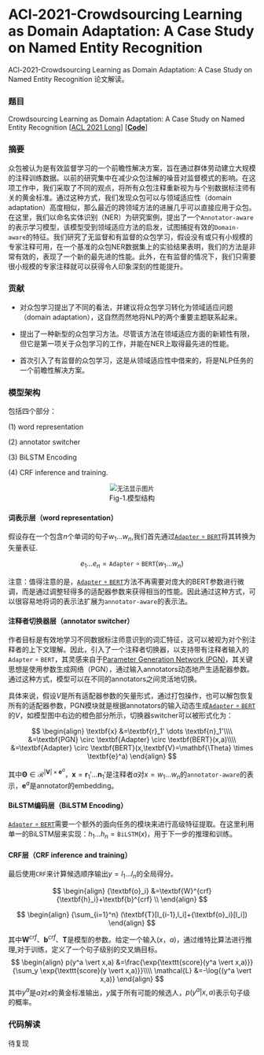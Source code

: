 # ACl-2021-Crowdsourcing Learning as Domain Adaptation: A Case Study on Named Entity Recognition


ACl-2021-Crowdsourcing Learning as Domain Adaptation: A Case Study on Named Entity Recognition 论文解读。

<!--more-->

### 题目

Crowdsourcing Learning as Domain Adaptation: A Case Study on Named Entity Recognition [[ACL 2021 Long](https://arxiv.org/pdf/2105.14980v1.pdf)] [[**Code**](https://github.com/izhx/CLasDA)]



### 摘要

众包被认为是有效监督学习的一个前瞻性解决方案，旨在通过群体劳动建立大规模的注释训练数据。以前的研究集中在减少众包注解的噪音对监督模式的影响。在这项工作中，我们采取了不同的观点，将所有众包注释重新视为与个别数据标注师有关的黄金标准。通过这种方式，我们发现众包可以与领域适应性（domain adaptation）高度相似，那么最近的跨领域方法的进展几乎可以直接应用于众包。在这里，我们以命名实体识别（NER）为研究案例，提出了一个`Annotator-aware`的表示学习模型，该模型受到领域适应方法的启发，试图捕捉有效的`Domain-aware`的特征。我们研究了无监督和有监督的众包学习，假设没有或只有小规模的专家注释可用，在一个基准的众包NER数据集上的实验结果表明，我们的方法是非常有效的，表现了一个新的最先进的性能。此外，在有监督的情况下，我们只需要很小规模的专家注释就可以获得令人印象深刻的性能提升。

### 贡献

- 对众包学习提出了不同的看法，并建议将众包学习转化为领域适应问题（domain adaptation），这自然而然地将NLP的两个重要主题联系起来。

- 提出了一种新型的众包学习方法。尽管该方法在领域适应方面的新颖性有限，但它是第一项关于众包学习的工作，并能在NER上取得最先进的性能。

- 首次引入了有监督的众包学习，这是从领域适应性中借来的，将是NLP任务的一个前瞻性解决方案。


### 模型架构

包括四个部分：

(1) word representation

(2) annotator switcher

(3) BiLSTM Encoding

(4) CRF inference and training.

<div>			<!--块级封装-->
    <center>	<!--将图片和文字居中-->
    <img src="https://i.bmp.ovh/imgs/2022/03/db2ee517bcc61dcb.png"
         alt="无法显示图片"
         style="zoom:90%"/>
    <br>		<!--换行-->
    Fig-1.模型结构	<!--标题-->
    </center>
</div>

#### 词表示层（word representation）

假设存在一个包含$n$个单词的句子$w_1 \dots w_n$,我们首先通过[$\texttt{Adapter} \circ \texttt{BERT}$](http://proceedings.mlr.press/v97/houlsby19a.html)将其转换为矢量表征.

$$
e_1 \dots e_n = \texttt{Adapter} \circ \texttt{BERT}(w_1 \dots w_n)
$$

注意：值得注意的是，[$\texttt{Adapter} \circ \texttt{BERT}$](http://proceedings.mlr.press/v97/houlsby19a.html)方法不再需要对庞大的BERT参数进行微调，而是通过调整轻得多的适配器参数来获得相当的性能。因此通过这种方式，可以很容易地将词的表示法扩展为`annotator-aware`的表示法。



#### 注释者切换器层（annotator switcher）

作者目标是有效地学习不同数据标注师意识到的词汇特征，这可以被视为对个别注释者的上下文理解。因此，引入了一个注释者切换器，以支持带有注释者输入的$\texttt{Adapter} \circ \texttt{BERT}$，其灵感来自于[Parameter Generation Network (PGN)](https://aclanthology.org/D18-1039/)，其关键思想是使用参数生成网络（PGN），通过输入annotators动态地产生适配器参数。通过这种方式，模型可以在不同的annotators之间灵活地切换。

具体来说，假设$V$是所有适配器参数的矢量形式，通过打包操作，也可以解包恢复所有的适配器参数，PGN模块就是根据annotators的输入动态生成[$\texttt{Adapter} \circ \texttt{BERT}$](http://proceedings.mlr.press/v97/houlsby19a.html)的$V$，如模型图中右边的橙色部分所示，切换器switcher可以被形式化为：



$$
\begin{align}
\textbf{x} &=\textbf{r}_1' \dots \textbf{n}_1'\\\\
   &=\textbf{PGN} \circ \textbf{Adapter} \circ \textbf{BERT}(x,a)\\\\
   &=\textbf{Adapter} \circ \textbf{BERT}(x,\textbf{V}=\mathbf{\Theta} \times \textbf{e}^a)
\end{align}
$$

其中$\mathbf{\Theta} \in \mathcal{R}^{\vert \textbf{V} \vert \times\textbf{e}^a}$，$\textbf{x} =\textbf{r}_1' \dots \textbf{n}_1'$是注释者$a$对$x=w_1 \dots w_n$的`annotator-aware`的表示，$\textbf{e}^a$是annotator的embedding。

#### BiLSTM编码层（BiLSTM Encoding）

[$\texttt{Adapter} \circ \texttt{BERT}$](http://proceedings.mlr.press/v97/houlsby19a.html)需要一个额外的面向任务的模块来进行高级特征提取。在这里利用单一的BiLSTM层来实现：$h_1 \dots h_n = \texttt{BiLSTM}(x)$，用于下一步的推理和训练。

#### CRF层（CRF inference and training）

最后使用`CRF`来计算候选顺序输出$y = l_1 \dots l_n$的全局得分。


$$
\begin{align}
{\textbf{o}_i} &=\textbf{W}^{crf} {\textbf{h}_i}+\textbf{b}^{crf} \\
\end{align}
$$

$$
\begin{align}
{\sum_{i=1}^n} (\textbf{T}[l_{i-1},l_i]+{\textbf{o}_i}[l_i])
\end{align}
$$



其中$\textbf{W}^{crf}、 \textbf{b}^{crf}、 \textbf{T}$是模型的参数。给定一个输入$(x，a)$，通过维特比算法进行推理,对于训练，定义了一个句子级别的交叉熵目标。
$$
\begin{align}
p(y^a \vert x,a) &=\frac{\exp{\texttt{score}(y^a \vert x,a)}}{\sum_y \exp{\texttt{score}(y \vert x,a)}}\\\\
\mathcal{L} &=-\log{(y^a \vert x,a)}
\end{align}
$$
其中$y^a$是$a$对$x$的黄金标准输出，$y$属于所有可能的候选人，$p(y^a|x, a)$表示句子级的概率。



### 代码解读

待复现

